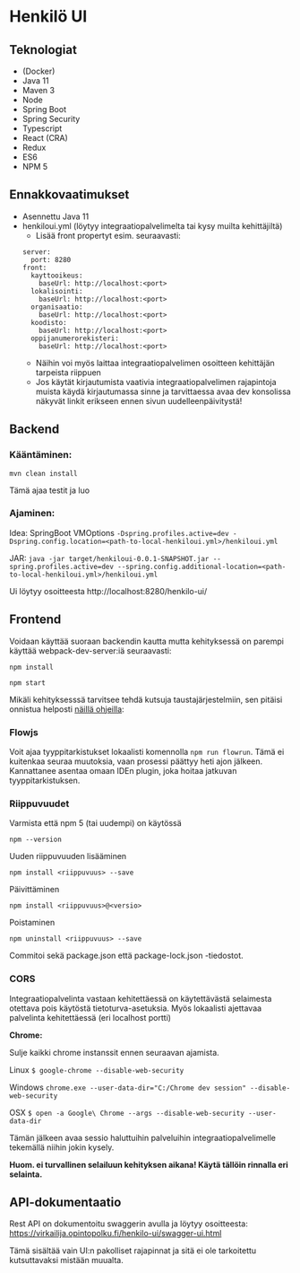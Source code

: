 # Henkilö UI

## Teknologiat

- (Docker)
- Java 11
- Maven 3
- Node
- Spring Boot
- Spring Security
- Typescript
- React (CRA)
- Redux
- ES6
- NPM 5

## Ennakkovaatimukset

- Asennettu Java 11
- henkiloui.yml (löytyy integraatiopalvelimelta tai kysy muilta kehittäjiltä)
  - Lisää front propertyt esim. seuraavasti:
  ```
  server:
    port: 8280
  front:
    kayttooikeus:
      baseUrl: http://localhost:<port>
    lokalisointi:
      baseUrl: http://localhost:<port>
    organisaatio:
      baseUrl: http://localhost:<port>
    koodisto:
      baseUrl: http://localhost:<port>
    oppijanumerorekisteri:
      baseUrl: http://localhost:<port>
  ```
  - Näihin voi myös laittaa integraatiopalvelimen osoitteen kehittäjän tarpeista riippuen
  - Jos käytät kirjautumista vaativia integraatiopalvelimen rajapintoja muista käydä kirjautumassa sinne ja tarvittaessa avaa dev konsolissa näkyvät linkit erikseen ennen sivun uudelleenpäivitystä!

## Backend

### Kääntäminen:

`mvn clean install`

Tämä ajaa testit ja luo

### Ajaminen:

Idea: SpringBoot VMOptions `-Dspring.profiles.active=dev -Dspring.config.location=<path-to-local-henkiloui.yml>/henkiloui.yml`

JAR: `java -jar target/henkiloui-0.0.1-SNAPSHOT.jar --spring.profiles.active=dev --spring.config.additional-location=<path-to-local-henkiloui.yml>/henkiloui.yml`

Ui löytyy osoitteesta http://localhost:8280/henkilo-ui/

## Frontend

Voidaan käyttää suoraan backendin kautta mutta kehityksessä on parempi käyttää webpack-dev-server:iä seuraavasti:

`npm install`

`npm start`

Mikäli kehityksesssä tarvitsee tehdä kutsuja taustajärjestelmiin, sen pitäisi onnistua helposti [näillä ohjeilla](nginx):

### Flowjs

Voit ajaa tyyppitarkistukset lokaalisti komennolla `npm run flowrun`. Tämä ei kuitenkaa seuraa muutoksia, vaan prosessi päättyy heti ajon jälkeen. Kannattanee asentaa omaan IDEn plugin, joka hoitaa jatkuvan tyyppitarkistuksen.

### Riippuvuudet

Varmista että npm 5 (tai uudempi) on käytössä

`npm --version`

Uuden riippuvuuden lisääminen

`npm install <riippuvuus> --save`

Päivittäminen

`npm install <riippuvuus>@<versio>`

Poistaminen

`npm uninstall <riippuvuus> --save`

Commitoi sekä package.json että package-lock.json -tiedostot.

### CORS

Integraatiopalvelinta vastaan kehitettäessä on käytettävästä
selaimesta otettava pois käytöstä tietoturva-asetuksia. Myös lokaalisti ajettavaa palvelinta kehitettäessä (eri localhost portti)

<b>Chrome:</b>

Sulje kaikki chrome instanssit ennen seuraavan ajamista.

Linux `$ google-chrome --disable-web-security`

Windows `chrome.exe --user-data-dir="C:/Chrome dev session" --disable-web-security`

OSX `$ open -a Google\ Chrome --args --disable-web-security --user-data-dir`

Tämän jälkeen avaa sessio haluttuihin palveluihin integraatiopalvelimelle tekemällä niihin jokin kysely.

<b>Huom. ei turvallinen selailuun kehityksen aikana! Käytä tällöin rinnalla eri selainta.</b>

## API-dokumentaatio

Rest API on dokumentoitu swaggerin avulla ja löytyy osoitteesta:
https://virkailija.opintopolku.fi/henkilo-ui/swagger-ui.html

Tämä sisältää vain UI:n pakolliset rajapinnat ja sitä ei ole tarkoitettu kutsuttavaksi mistään muualta.
